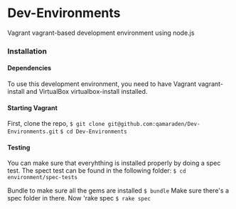 # Dev-Environments
Vagrant vagrant-based development environment using node.js

### Installation
#### Dependencies
To use this development environment, you need to have Vagrant vagrant-install and VirtualBox virtualbox-install installed.

#### Starting Vagrant
First, clone the repo,
```$ git clone git@github.com:qamaraden/Dev-Environments.git```
```$ cd Dev-Environments```

#### Testing
You can make sure that everyhthing is installed properly by doing a spec test. The spect test can be found in the following folder:
```$ cd environment/spec-tests```

Bundle to make sure all the gems are installed 
```$ bundle```
Make sure there's a spec folder in there. Now 'rake spec
```$ rake spec```



